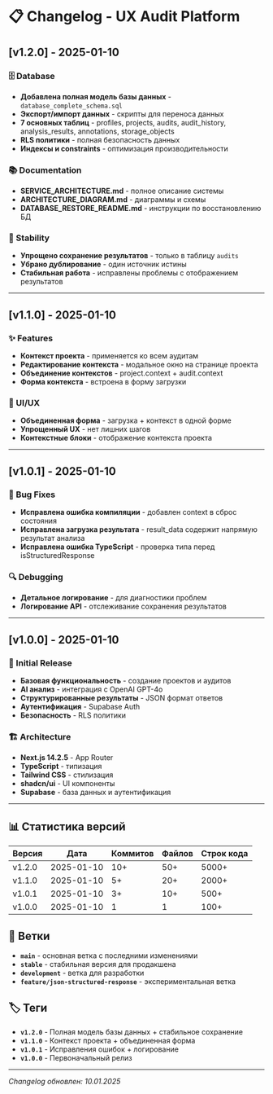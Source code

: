 # 📋 Changelog - UX Audit Platform

## [v1.2.0] - 2025-01-10

### 🗄️ Database
- **Добавлена полная модель базы данных** - `database_complete_schema.sql`
- **Экспорт/импорт данных** - скрипты для переноса данных
- **7 основных таблиц** - profiles, projects, audits, audit_history, analysis_results, annotations, storage_objects
- **RLS политики** - полная безопасность данных
- **Индексы и constraints** - оптимизация производительности

### 📚 Documentation
- **SERVICE_ARCHITECTURE.md** - полное описание системы
- **ARCHITECTURE_DIAGRAM.md** - диаграммы и схемы
- **DATABASE_RESTORE_README.md** - инструкции по восстановлению БД

### 🔧 Stability
- **Упрощено сохранение результатов** - только в таблицу `audits`
- **Убрано дублирование** - один источник истины
- **Стабильная работа** - исправлены проблемы с отображением результатов

---

## [v1.1.0] - 2025-01-10

### ✨ Features
- **Контекст проекта** - применяется ко всем аудитам
- **Редактирование контекста** - модальное окно на странице проекта
- **Объединение контекстов** - project.context + audit.context
- **Форма контекста** - встроена в форму загрузки

### 🎨 UI/UX
- **Объединенная форма** - загрузка + контекст в одной форме
- **Упрощенный UX** - нет лишних шагов
- **Контекстные блоки** - отображение контекста проекта

---

## [v1.0.1] - 2025-01-10

### 🐛 Bug Fixes
- **Исправлена ошибка компиляции** - добавлен context в сброс состояния
- **Исправлена загрузка результата** - result_data содержит напрямую результат анализа
- **Исправлена ошибка TypeScript** - проверка типа перед isStructuredResponse

### 🔍 Debugging
- **Детальное логирование** - для диагностики проблем
- **Логирование API** - отслеживание сохранения результатов

---

## [v1.0.0] - 2025-01-10

### 🚀 Initial Release
- **Базовая функциональность** - создание проектов и аудитов
- **AI анализ** - интеграция с OpenAI GPT-4o
- **Структурированные результаты** - JSON формат ответов
- **Аутентификация** - Supabase Auth
- **Безопасность** - RLS политики

### 🏗️ Architecture
- **Next.js 14.2.5** - App Router
- **TypeScript** - типизация
- **Tailwind CSS** - стилизация
- **shadcn/ui** - UI компоненты
- **Supabase** - база данных и аутентификация

---

## 📊 Статистика версий

| Версия | Дата | Коммитов | Файлов | Строк кода |
|--------|------|----------|--------|------------|
| v1.2.0 | 2025-01-10 | 10+ | 50+ | 5000+ |
| v1.1.0 | 2025-01-10 | 5+ | 20+ | 2000+ |
| v1.0.1 | 2025-01-10 | 3+ | 10+ | 500+ |
| v1.0.0 | 2025-01-10 | 1 | 1 | 100+ |

## 🔄 Ветки

- **`main`** - основная ветка с последними изменениями
- **`stable`** - стабильная версия для продакшена
- **`development`** - ветка для разработки
- **`feature/json-structured-response`** - экспериментальная ветка

## 🏷️ Теги

- **`v1.2.0`** - Полная модель базы данных + стабильное сохранение
- **`v1.1.0`** - Контекст проекта + объединенная форма
- **`v1.0.1`** - Исправления ошибок + логирование
- **`v1.0.0`** - Первоначальный релиз

---

*Changelog обновлен: 10.01.2025*

